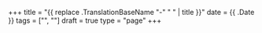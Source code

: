 +++
title = "{{ replace .TranslationBaseName "-" " " | title }}"
date = {{ .Date }}
tags = ["", ""] 
draft = true
type = "page"
+++

